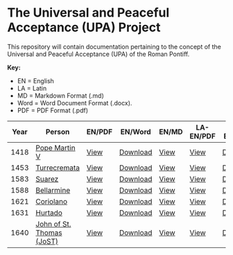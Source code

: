 # The Universal and Peaceful Acceptance (UPA) Project

This repository will contain documentation pertaining to the concept of the Universal and Peaceful Acceptance (UPA) of the Roman Pontiff.

**Key:** 
- EN = English
- LA = Latin
- MD = Markdown Format (.md)
- Word = Word Document Format (.docx).
- PDF = PDF Format (.pdf)

| Year | Person       | EN/PDF | EN/Word | EN/MD | LA-EN/PDF | LA-EN/Word | Source |
|-------|--------------|--------|---------|-------|-----------|------------|--------|
| 1418  | [Pope Martin V](https://github.com/TreadingTheTiber/UPA/tree/main/1418%20Pope%20Martin%20V) | [View](https://github.com/TreadingTheTiber/UPA/blob/main/1418%20Pope%20Martin%20V/1418_Pope_Martin_EN.pdf) | [Download](https://github.com/TreadingTheTiber/UPA/raw/refs/heads/main/1418%20Pope%20Martin%20V/1418_Pope_Martin_EN.docx) | [View](https://github.com/TreadingTheTiber/UPA/blob/main/1418%20Pope%20Martin%20V/1418_Pope_Martin_EN.md) | [View](https://github.com/TreadingTheTiber/UPA/blob/main/1418%20Pope%20Martin%20V/1418_Pope_Martin_LA_EN.pdf) | [Download](https://github.com/TreadingTheTiber/UPA/raw/refs/heads/main/1418%20Pope%20Martin%20V/1418_Pope_Martin_LA_EN.docx) | [View](https://archive.org/details/04672031.4.emory.edu/page/667/mode/2up?view=theater) |
| 1453  | [Turrecremata](https://github.com/TreadingTheTiber/UPA/tree/main/1453%20Turrecremata) | [View](https://github.com/TreadingTheTiber/UPA/blob/main/1453%20Turrecremata/1453_Turrecremata_EN.pdf) | [Download](https://github.com/TreadingTheTiber/UPA/raw/refs/heads/main/1453%20Turrecremata/1453_Turrecremata_EN.docx) | [View](https://github.com/TreadingTheTiber/UPA/blob/main/1453%20Turrecremata/1453_Turrecremata_EN.md) | [View](https://github.com/TreadingTheTiber/UPA/blob/main/1453%20Turrecremata/1453_Turrecremata_LA_EN.pdf) | [Download](https://github.com/TreadingTheTiber/UPA/raw/refs/heads/main/1453%20Turrecremata/1453_Turrecremata_LA_EN.docx) | [View](https://archive.org/details/bub_gb_GWP6pAt-ctEC/page/n779/mode/2up?view=theater) |
| 1583  | [Suarez](https://github.com/TreadingTheTiber/UPA/tree/main/1583%20Suarez) | [View](https://github.com/TreadingTheTiber/UPA/blob/main/1583%20Suarez/1583_Suarez_EN.pdf) | [Download](https://github.com/TreadingTheTiber/UPA/raw/refs/heads/main/1583%20Suarez/1583_Suarez_EN.docx) | [View](https://github.com/TreadingTheTiber/UPA/blob/main/1583%20Suarez/1583_Suarez_EN.md) | [View](https://github.com/TreadingTheTiber/UPA/blob/main/1583%20Suarez/1583_Suarez_LA_EN.pdf) | [Download](https://github.com/TreadingTheTiber/UPA/raw/refs/heads/main/1583%20Suarez/1583_Suarez_LA_EN.docx) | [View](https://www.google.com/books/edition/R_p_Francisci_Suarez_Opera_omnia/aCcNAAAAYAAJ?hl=en&gbpv=1&pg=PA161&printsec=frontcover) |
| 1588  | [Bellarmine](https://github.com/TreadingTheTiber/UPA/tree/main/1588%20Bellarmine) | [View](https://github.com/TreadingTheTiber/UPA/blob/main/1588%20Bellarmine/1588_Bellarmine_EN.pdf) | [Download](https://github.com/TreadingTheTiber/UPA/raw/refs/heads/main/1588%20Bellarmine/1588_Bellarmine_EN.docx) | [View](https://github.com/TreadingTheTiber/UPA/blob/main/1588%20Bellarmine/1588_Bellarmine_EN.md) | [View](https://github.com/TreadingTheTiber/UPA/blob/main/1588%20Bellarmine/1588_Bellarmine_LA_EN.pdf) | [Download](https://github.com/TreadingTheTiber/UPA/raw/refs/heads/main/1588%20Bellarmine/1588_Bellarmine_LA_EN.docx) | [View](https://www.google.com/books/edition/4_De_controversiis/XDkAAAAAYAAJ?hl=en&gbpv=1&pg=PA491&printsec=frontcover) |
| 1621  | [Coriolano](https://github.com/TreadingTheTiber/UPA/tree/main/1621%20Coriolano) | [View](https://github.com/TreadingTheTiber/UPA/blob/main/1621%20Coriolano/1621_Coriolano_EN.pdf) | [Download](https://github.com/TreadingTheTiber/UPA/raw/refs/heads/main/1621%20Coriolano/1621_Coriolano_EN.docx) | [View](https://github.com/TreadingTheTiber/UPA/blob/main/1621%20Coriolano/1621_Coriolano_EN.md) | [View](https://github.com/TreadingTheTiber/UPA/blob/main/1621%20Coriolano/1621_Coriolano_LA_EN.pdf) | [Download](https://github.com/TreadingTheTiber/UPA/raw/refs/heads/main/1621%20Coriolano/1621_Coriolano_LA_EN.docx) | [View](https://www.google.com/books/edition/Summa_conciliorum_omnium_quae_a_sancto_P/LpGGFUiX8egC?hl=en&gbpv=1&pg=PA82&printsec=frontcover) |
| 1631  | [Hurtado](https://github.com/TreadingTheTiber/UPA/tree/main/1631%20Hurtado) | [View](https://github.com/TreadingTheTiber/UPA/blob/main/1631%20Hurtado/1631_Hurtado_EN.pdf) | [Download](https://github.com/TreadingTheTiber/UPA/raw/refs/heads/main/1631%20Hurtado/1631_Hurtado_EN.docx) | [View](https://github.com/TreadingTheTiber/UPA/blob/main/1631%20Hurtado/1631_Hurtado_EN.md) | [View](https://github.com/TreadingTheTiber/UPA/blob/main/1631%20Hurtado/1631_Hurtado_LA_EN.pdf) | [Download](https://github.com/TreadingTheTiber/UPA/raw/refs/heads/main/1631%20Hurtado/1631_Hurtado_LA_EN.docx) | [View](https://www.google.com/books/edition/Petri_Hurtado_de_Mendoza_Scholasticae_et/f-lyKzvP8LYC?hl=en&gbpv=1&pg=PA365&printsec=frontcover) |
| 1640  | [John of St. Thomas (JoST)](https://github.com/TreadingTheTiber/UPA/tree/main/1640%20JoST) | [View](https://github.com/TreadingTheTiber/UPA/blob/main/1640%20JoST/1640_JoST_EN.pdf) | [Download](https://github.com/TreadingTheTiber/UPA/raw/refs/heads/main/1640%20JoST/1640_JoST_EN.docx) | [View](https://github.com/TreadingTheTiber/UPA/blob/main/1640%20JoST/1640_JoST_EN.md) | [View](https://github.com/TreadingTheTiber/UPA/blob/main/1640%20JoST/1640_JoST_LA_EN.pdf) | [Download](https://github.com/TreadingTheTiber/UPA/raw/refs/heads/main/1640%20JoST/1640_JoST_LA_EN.docx) | [View](https://isidore.co/calibre#book_id=8948&library_id=CalibreLibrary&panel=book_details) |
